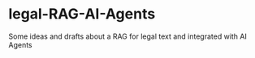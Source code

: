 # legal-RAG-AI-Agents
Some ideas and drafts about a RAG for legal text and integrated with AI Agents
